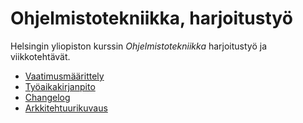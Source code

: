 # Ohjelmistotekniikka, harjoitustyö

Helsingin yliopiston kurssin *Ohjelmistotekniikka* harjoitustyö ja viikkotehtävät.

- [Vaatimusmäärittely](/study-app/dokumentaatio/vaatimusmaarittely.md)
- [Työaikakirjanpito](/study-app/dokumentaatio/tuntikirjanpito.md)
- [Changelog](/study-app/dokumentaatio/changelog.md)
- [Arkkitehtuurikuvaus](/study-app/dokumentaatio/arkkitehtuuri.md)
